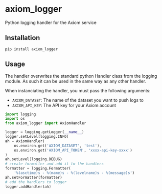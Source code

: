 # axiom_logger
Python logging handler for the Axiom service


## Installation

```
pip install axiom_logger
```

## Usage
The handler overwrites the standard python Handler class from the logging module.
As such it can be used in the same way as any other handler.

When instanciating the handler, you must pass the following arguments:
- `AXIOM_DATASET`: The name of the dataset you want to push logs to
- `AXIOM_API_KEY`: The API key for your Axiom account

```python
import logging
import os
from axiom_logger import AxiomHandler

logger = logging.getLogger(__name__)
logger.setLevel(logging.INFO)
ah = AxiomHandler(
    os.environ.get('AXIOM_DATASET', 'test'),
    os.environ.get('AXIOM_API_TOKEN', 'xxxx-api-key-xxxx')
)
ah.setLevel(logging.DEBUG)
# create formatter and add it to the handlers
formatter = logging.Formatter(
    '%(asctime)s - %(name)s - %(levelname)s - %(message)s')
ah.setFormatter(formatter)
# add the handlers to logger
logger.addHandler(ah)
```
